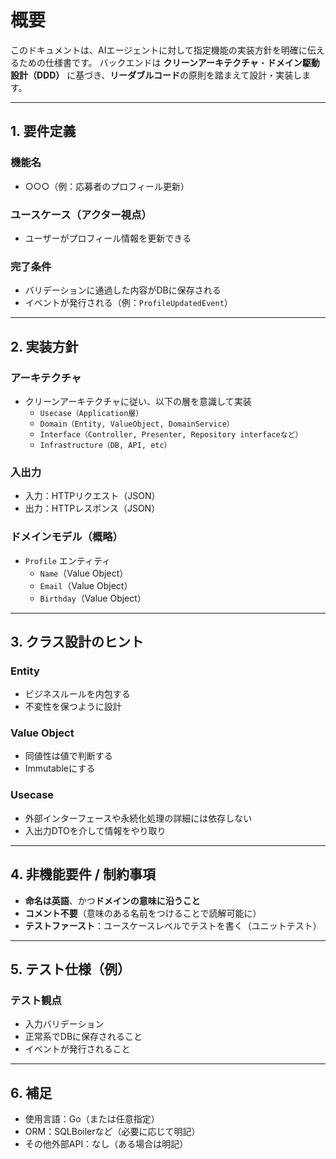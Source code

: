 # 概要
このドキュメントは、AIエージェントに対して指定機能の実装方針を明確に伝えるための仕様書です。
バックエンドは **クリーンアーキテクチャ**・**ドメイン駆動設計（DDD）** に基づき、**リーダブルコード**の原則を踏まえて設計・実装します。

---

## 1. 要件定義

### 機能名
- ○○○（例：応募者のプロフィール更新）

### ユースケース（アクター視点）
- ユーザーがプロフィール情報を更新できる

### 完了条件
- バリデーションに通過した内容がDBに保存される
- イベントが発行される（例：`ProfileUpdatedEvent`）

---

## 2. 実装方針

### アーキテクチャ
- クリーンアーキテクチャに従い、以下の層を意識して実装
  - `Usecase（Application層）`
  - `Domain（Entity, ValueObject, DomainService）`
  - `Interface（Controller, Presenter, Repository interfaceなど）`
  - `Infrastructure（DB, API, etc）`

### 入出力
- 入力：HTTPリクエスト（JSON）
- 出力：HTTPレスポンス（JSON）

### ドメインモデル（概略）
- `Profile` エンティティ
  - `Name`（Value Object）
  - `Email`（Value Object）
  - `Birthday`（Value Object）

---

## 3. クラス設計のヒント

### Entity
- ビジネスルールを内包する
- 不変性を保つように設計

### Value Object
- 同値性は値で判断する
- Immutableにする

### Usecase
- 外部インターフェースや永続化処理の詳細には依存しない
- 入出力DTOを介して情報をやり取り

---

## 4. 非機能要件 / 制約事項

- **命名は英語**、かつ**ドメインの意味に沿うこと**
- **コメント不要**（意味のある名前をつけることで読解可能に）
- **テストファースト**：ユースケースレベルでテストを書く（ユニットテスト）

---

## 5. テスト仕様（例）

### テスト観点
- 入力バリデーション
- 正常系でDBに保存されること
- イベントが発行されること

---

## 6. 補足

- 使用言語：Go（または任意指定）
- ORM：SQLBoilerなど（必要に応じて明記）
- その他外部API：なし（ある場合は明記）

